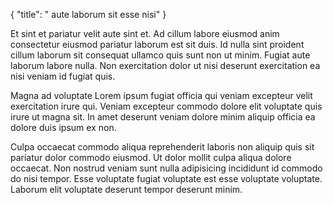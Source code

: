 {
  "title": " aute laborum sit esse nisi"
}

Et sint et pariatur velit aute sint et. Ad cillum labore eiusmod anim consectetur eiusmod pariatur laborum est sit duis. Id nulla sint proident cillum laborum sit consequat ullamco quis sunt non ut minim. Fugiat aute laborum labore nulla. Non exercitation dolor ut nisi deserunt exercitation ea nisi veniam id fugiat quis.

Magna ad voluptate Lorem ipsum fugiat officia qui veniam excepteur velit exercitation irure qui. Veniam excepteur commodo dolore elit voluptate quis irure ut magna sit. In amet deserunt veniam dolore minim aliquip officia ea dolore duis ipsum ex non.

Culpa occaecat commodo aliqua reprehenderit laboris non aliquip quis sit pariatur dolor commodo eiusmod. Ut dolor mollit culpa aliqua dolore occaecat. Non nostrud veniam sunt nulla adipisicing incididunt id commodo do nisi tempor. Esse voluptate fugiat voluptate est esse voluptate voluptate. Laborum elit voluptate deserunt tempor deserunt minim.